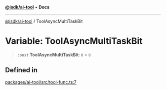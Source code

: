 [**@isdk/ai-tool**](../README.md) • **Docs**

***

[@isdk/ai-tool](../globals.md) / ToolAsyncMultiTaskBit

# Variable: ToolAsyncMultiTaskBit

> `const` **ToolAsyncMultiTaskBit**: `0` = `0`

## Defined in

[packages/ai-tool/src/tool-func.ts:7](https://github.com/isdk/ai-tool.js/blob/37ada542a786fbbc770f2d61beb564f6e603941d/src/tool-func.ts#L7)

